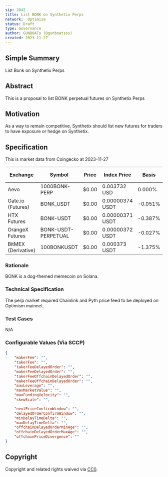 ```yaml
---
sip: 2042
title: List BONK on Synthetix Perps
network:  Optimism
status: Draft
type: Governance
author: GUNBOATs (@gunboatsss)
created: 2023-11-27
---
```


<!--You can leave these HTML comments in your merged SIP and delete the visible duplicate text guides, they will not appear and may be helpful to refer to if you edit it again. This is the suggested template for new SIPs. Note that an SIP number will be assigned by an editor. When opening a pull request to submit your SIP, please use an abbreviated title in the filename, `sip-draft_title_abbrev.md`. The title should be 44 characters or less.-->

## Simple Summary

<!--"If you can't explain it simply, you don't understand it well enough." Simply describe the outcome the proposed changes intends to achieve. This should be non-technical and accessible to a casual community member.-->

List Bonk on Synthetix Perps

## Abstract

<!--A short (~200 word) description of the proposed change, the abstract should clearly describe the proposed change. This is what *will* be done if the SIP is implemented, not *why* it should be done or *how* it will be done. If the SIP proposes deploying a new contract, write, "we propose to deploy a new contract that will do x".-->

This is a proposal to list BONK perpetual futures on Synthetix Perps

## Motivation

<!--This is the problem statement. This is the *why* of the SIP. It should clearly explain *why* the current state of the protocol is inadequate.  It is critical that you explain *why* the change is needed, if the SIP proposes changing how something is calculated, you must address *why* the current calculation is inaccurate or wrong. This is not the place to describe how the SIP will address the issue!-->

As a way to remain competitive, Synthetix should list new futures for traders to have exposure or hedge on Synthetix.

## Specification

<!--The specification should describe the syntax and semantics of any new feature, there are five sections
1. Overview
2. Rationale
3. Technical Specification
4. Test Cases
5. Configurable Values
-->

This is market data from Coingecko at 2023-11-27

| Exchange              | Symbol              | Price  | Index Price     | Basis   | Spread  | Funding Rate  | Open Interest  | 24h Volume    |
|-----------------------|---------------------|--------|-----------------|---------|---------|---------------|----------------|---------------|
|   Aevo                | 1000BONK-PERP       | $0.00  | 0.003732 USD    | 0.000%  | 1.59%   | 0.010%        | $1,292,495     | $203,872.00   |
|   Gate.io (Futures)   | BONK_USDT           | $0.00  | 0.00000374 USDT | -0.051% | 100.0%  | 0.069%        | $935,435       | $5,769,887.19 |
|   HTX Futures         | BONK-USDT           | $0.00  | 0.00000371 USDT | -0.387% | -       | 0.304%        | -              | $2,078,649.93 |
|   OrangeX Futures     | BONK-USDT-PERPETUAL | $0.00  | 0.00000372 USDT | -0.027% | -       | -0.100%       | -              | $361,657.68   |
|   BitMEX (Derivative) | 100BONKUSDT         | $0.00  | 0.000373 USDT   | -1.375% | 16.59%  | 0.010%        | -              | $1,214.04     |

### Rationale

<!--This is where you explain the reasoning behind how you propose to solve the problem. Why did you propose to implement the change in this way, what were the considerations and trade-offs. The rationale fleshes out what motivated the design and why particular design decisions were made. It should describe alternate designs that were considered and related work. The rationale may also provide evidence of consensus within the community, and should discuss important objections or concerns raised during discussion.-->

BONK is a dog-themed memecoin on Solana.

### Technical Specification

<!--The technical specification should outline the public API of the changes proposed. That is, changes to any of the interfaces Synthetix currently exposes or the creations of new ones.-->

The perp market required Chainlink and Pyth price feed to be deployed on Optimism mainnet.

### Test Cases

<!--Test cases for an implementation are mandatory for SIPs but can be included with the implementation..-->

N/A

### Configurable Values (Via SCCP)

<!--Please list all values configurable via SCCP under this implementation.-->

```json
{
    "makerFee": "",
    "takerFee": "",
    "takerFeeDelayedOrder": "",
    "makerFeeDelayedOrder": "",
    "takerFeeOffchainDelayedOrder": "",
    "makerFeeOffchainDelayedOrder": "",
    "maxLeverage": "",
    "maxMarketValue": "",
    "maxFundingVelocity": "",
    "skewScale": "",

    "nextPriceConfirmWindow": "",
    "delayedOrderConfirmWindow": "",
    "minDelayTimeDelta": "",
    "maxDelayTimeDelta": "",
    "offchainDelayedOrderMinAge": "",
    "offchainDelayedOrderMaxAge": "",
    "offchainPriceDivergence": ""
}
```

## Copyright

Copyright and related rights waived via [CC0](https://creativecommons.org/publicdomain/zero/1.0/).
